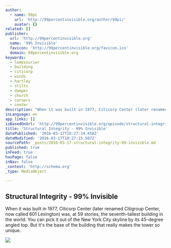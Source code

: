 ```yaml
---
author:
  - name: 99pi
    url: 'http://99percentinvisible.org/author/99pi/'
    avatar: {}
related: []
publisher:
  url: 'http://99percentinvisible.org'
  name: '99% Invisible'
  favicon: 'http://99percentinvisible.org/favicon.ico'
  domain: 99percentinvisible.org
keywords:
  - lemessurier
  - building
  - citicorp
  - winds
  - hartley
  - stilts
  - damper
  - church
  - corners
  - center
description: "When it was built in 1977, Citicorp Center (later renamed Citigroup Center, now called 601 Lexington) was, at 59 stories, the seventh-tallest building in the world. You can pick it out of the New York City skyline by its 45-degree angled top. But it's the base of the building that really makes the tower so unique."
inLanguage: en
app_links: []
isBasedOnUrl: 'http://99percentinvisible.org/episode/structural-integrity/'
title: 'Structural Integrity - 99% Invisible'
datePublished: '2016-03-17T18:27:34.458Z'
dateModified: '2016-03-17T18:27:15.587Z'
sourcePath: _posts/2016-03-17-structural-integrity-99-invisible.md
published: true
inFeed: true
hasPage: false
inNav: false
_context: 'http://schema.org'
_type: MediaObject

---
```

<article style=""><h1>Structural Integrity - 99% Invisible</h1><p>When it was built in 1977, Citicorp Center (later renamed Citigroup Center, now called 601 Lexington) was, at 59 stories, the seventh-tallest building in the world. You can pick it out of the New York City skyline by its 45-degree angled top. But it's the base of the building that really makes the tower so unique.</p><img src="http://99percentinvisible.org/wp-content/uploads/2014/04/IMG_4601-copy-2.jpg" /></article>